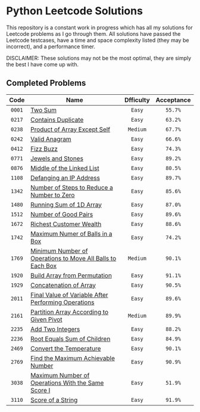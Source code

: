 # Python Leetcode Solutions
This repository is a constant work in progress which has all my solutions for Leetcode problems as I go through them. All solutions have passed the Leetcode testcases, have a time and space complexity listed (they may be incorrect), and a performance timer.  
  
DISCLAIMER: These solutions may not be the most optimal, they are simply the best I have come up with.

## Completed Problems
|  Code  |                                                                              Name                                                                               | Dfficulty | Acceptance |
| :---:  |                                                                              ---                                                                                |   :---:   |    :---:   |
| `0001` | [Two Sum](https://leetcode.com/problems/two-sum)                                                                                                                | `Easy`    | `55.7%`    |
| `0217` | [Contains Duplicate](https://leetcode.com/problems/contains-duplicate)                                                                                          | `Easy`    | `63.2%`    |
| `0238` | [Product of Array Except Self](https://leetcode.com/problems/product-of-array-except-self)                                                                      | `Medium`  | `67.7%`    |
| `0242` | [Valid Anagram](https://leetcode.com/problems/valid-anagram)                                                                                                    | `Easy`    | `66.6%`    |
| `0412` | [Fizz Buzz](https://leetcode.com/problems/fizz-buzz)                                                                                                            | `Easy`    | `74.3%`    |
| `0771` | [Jewels and Stones](https://leetcode.com/problems/jewels-and-stones)                                                                                            | `Easy`    | `89.2%`    |
| `0876` | [Middle of the Linked List](https://leetcode.com/problems/middle-of-the-linked-list)                                                                            | `Easy`    | `80.5%`    |
| `1108` | [Defanging an IP Address](https://leetcode.com/problems/defanging-an-ip-address)                                                                                | `Easy`    | `89.7%`    |
| `1342` | [Number of Steps to Reduce a Number to Zero](https://leetcode.com/problems/number-of-steps-to-reduce-a-number-to-zero)                                          | `Easy`    | `85.6%`    |
| `1480` | [Running Sum of 1D Array](https://leetcode.com/problems/running-sum-of-1d-array)                                                                                | `Easy`    | `87.0%`    |
| `1512` | [Number of Good Pairs](https://leetcode.com/problems/number-of-good-pairs)                                                                                      | `Easy`    | `89.6%`    |
| `1672` | [Richest Customer Wealth](https://leetcode.com/problems/richest-customer-wealth)                                                                                | `Easy`    | `88.6%`    |
| `1742` | [Maximum Numer of Balls in a Box](https://leetcode.com/problems/maximum-number-of-balls-in-a-box)                                                               | `Easy`    | `74.2%`    |
| `1769` | [Minimum Number of Operations to Move All Balls to Each Box](https://leetcode.com/problems/minimum-number-of-operations-to-move-all-balls-to-each-box)          | `Medium`  | `90.1%`    |
| `1920` | [Build Array from Permutation](https://leetcode.com/problems/build-array-from-permutation)                                                                      | `Easy`    | `91.1%`    |
| `1929` | [Concatenation of Array](https://leetcode.com/problems/concatenation-of-array)                                                                                  | `Easy`    | `90.5%`    |
| `2011` | [Final Value of Variable After Performing Operations](https://leetcode.com/problems/final-value-of-variable-after-performing-operations)                        | `Easy`    | `89.6%`    |
| `2161` | [Partition Array According to Given Pivot](https://leetcode.com/problems/partition-array-according-to-given-pivot)                                              | `Medium`  | `89.9%`    |
| `2235` | [Add Two Integers](https://leetcode.com/problems/add-two-integers)                                                                                              | `Easy`    | `88.2%`    |
| `2236` | [Root Equals Sum of Children](https://leetcode.com/problems/root-equals-sum-of-children)                                                                        | `Easy`    | `84.9%`    |
| `2469` | [Convert the Temperature](https://leetcode.com/problems/convert-the-temperature)                                                                                | `Easy`    | `90.1%`    |
| `2769` | [Find the Maximum Achievable Number](https://leetcode.com/problems/find-the-maximum-achievable-number)                                                          | `Easy`    | `90.9%`    |
| `3038` | [Maximum Number of Operations With the Same Score I](https://leetcode.com/problems/maximum-number-of-operations-with-the-same-score-i)                          | `Easy`    | `51.9%`    |
| `3110` | [Score of a String](https://leetcode.com/problems/score-of-a-string)                                                                                            | `Easy`    | `91.9%`    |
